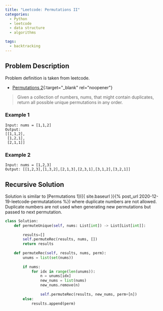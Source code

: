 ```yaml
---
title: "Leetcode: Permutations II"
categories:
  - Python
  - leetcode
  - data structure
  - algorithms

tags:
  - backtracking
---
```


## Problem Description

Problem definition is taken from leetcode. 
- [Permutations 2](https://leetcode.com/problems/permutations-ii/ "Go to leetcode"){:target="_blank" rel="noopener"}

> Given a collection of numbers, nums, that might contain duplicates, return all possible unique permutations in any order.

### Example 1 
```
Input: nums = [1,1,2]
Output:
[[1,1,2],
 [1,2,1],
 [2,1,1]]
```

### Example 2
```
Input: nums = [1,2,3]
Output: [[1,2,3],[1,3,2],[2,1,3],[2,3,1],[3,1,2],[3,2,1]]
```

## Recursive Solution

Solution is similar to [Permutations 1]({{ site.baseurl }}{% post_url 2020-12-19-leetcode-permutatations %}) where duplicate numbers are not allowed. Duplicate numbers are not used when generating new permutations but passed to next permutation.

```python
class Solution:
    def permuteUnique(self, nums: List[int]) -> List[List[int]]:
        
        results=[]
        self.permuteRec(results, nums, [])
        return results
    
    def permuteRec(self, results, nums, perm):
        unums = list(set(nums))
        
        if nums:
            for idx in range(len(unums)):
                n = unums[idx]
                new_nums = list(nums)
                new_nums.remove(n)
                
                self.permuteRec(results, new_nums, perm+[n])
        else:
            results.append(perm)
```

